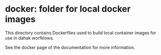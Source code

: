 # docker: folder for local docker images

This directory contains Dockerfiles
used to build local container images
for use in dahak worfklows.

See the docker page of the documentation
for more information. 

